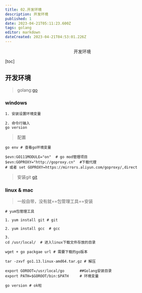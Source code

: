 ```yaml
---
title: 02.开发环境
description: 开发环境
published: 1
date: 2023-04-21T05:11:23.600Z
tags: golang
editor: markdown
dateCreated: 2023-04-21T04:53:01.226Z
---
```


<center>开发环境</center>



[toc]





## 开发环境

> golang:[go](https://golang.google.cn/dl/)



### windows

```shell
1. 安装设置环境变量

2. 命令行输入 
go version
```



> 配置

```shell
go env # 查看go环境变量

$evn:GO111MODULE="on"  # go mod管理项目
$evn:GOPROXY="http://goproxy.cn"  #下载代理  
# 或者 set GOPROXY=https://mirrors.aliyun.com/goproxy/,direct
```

> 安装git [git](https://git-scm.com/downloads)





### linux & mac

> 一般自带，没有就==包管理工具==安装



```shell
# yum包管理工具

1. yum install git # git

2. yum install gcc  # gcc

3. 
cd /usr/local/  # 进入linux下载文件存放的目录

wget + go packgae url # 需要下载的go版本

tar -zxvf go1.13.linux-amd64.tar.gz # 解压

export GOROOT=/usr/local/go       ##Golang安装目录
export PATH=$GOROOT/bin:$PATH     # 环境变量

go version # ok啦
```


















